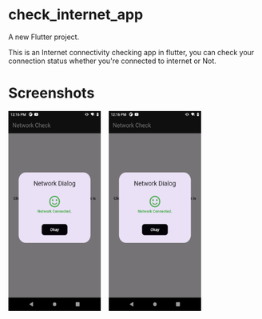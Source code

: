 # check_internet_app

A new Flutter project.

This is an Internet connectivity checking app in flutter, you can check your connection status whether you're connected to internet or Not.

# Screenshots
<img src="https://github.com/GurpreetAndroid/check_internet_connectivity_flutter/blob/master/screenshots/Screenshot_1.png" width="185" height="400">&nbsp;&nbsp;&nbsp;&nbsp;<img src="https://github.com/GurpreetAndroid/check_internet_connectivity_flutter/blob/master/screenshots/Screenshot_1.png" width="185" height="400"> 
